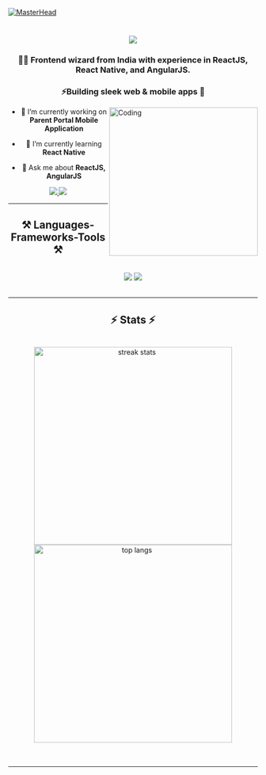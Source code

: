 
[![MasterHead](https://qrangers.com/wp-content/uploads/2021/09/Banner-Introduction-to-3D-Animation.png)](https://linkedin.com/in/aasmi-c)
<h1 align="center">
    <img src="https://readme-typing-svg.herokuapp.com/?font=Righteous&size=35&center=true&vCenter=true&width=200&height=70&duration=4000&lines=Hi+There!+👋;+I'm+Aasmi+!;" />
</h1>
<h3 align="center">👨‍💻 Frontend wizard from India with experience in ReactJS, React Native, and AngularJS.</h3>
<h3 align="center">⚡Building sleek web & mobile apps 🚀</h3>
<img align="right" alt="Coding" width="300" src="https://camo.githubusercontent.com/f8561052d5519d5b219d3d02cdf56d0969d2cdab435e6739ba6b7cb26866f5fe/68747470733a2f2f6d69722d73332d63646e2d63662e626568616e63652e6e65742f70726f6a6563745f6d6f64756c65732f646973702f3630313031343131363737303437352e363036386265666634363430612e676966"/>

<div align="center">
  
- 🔭 I’m currently working on **Parent Portal Mobile Application**

- 🌱 I’m currently learning **React Native**

- 💬 Ask me about **ReactJS, AngularJS**
</div>

<div align="center"> 
  <a href="mailto:aasmideveloper@gmail.com">
    <img src="https://img.shields.io/badge/Gmail-333333?style=for-the-badge&logo=gmail&logoColor=red" />
  </a>
  <a href="https://linkedin.com/in/aasmi-c" target="_blank">
    <img src="https://img.shields.io/badge/LinkedIn-0077B5?style=for-the-badge&logo=linkedin&logoColor=white" target="_blank" />
  </a>
</div>

 <hr/>
 
<h2 align="center">⚒️ Languages-Frameworks-Tools ⚒️</h2>
<br/>
<div align="center">
    <img src="https://skillicons.dev/icons?i=html,css,javascript,typescript,angular,react,bootstrap,tailwind,figma" />
    <img src="https://skillicons.dev/icons?i=nodejs,express,mysql,prisma,redis,jest,jenkins,postman,github,git,aws" />
</div>
<br/>
<hr/>

<h2 align="center">⚡ Stats ⚡</h2>
<br>
<div align=center>
  <img width=400 src="https://streak-stats.demolab.com/?user=aasmi27&count_private=true&theme=react&border_radius=10" alt="streak stats"/>
<!--   <img width=400 src="https://github-readme-stats.vercel.app/api?username=aasmi27&count_private=true&show_icons=true&theme=react&rank_icon=github&border_radius=10" alt="readme stats" /> -->
  <img width=400 align="center" src="https://github-readme-stats-salesp07.vercel.app/api/top-langs/?username=aasmi27&hide=HTML&langs_count=8&layout=compact&theme=react&border_radius=10&size_weight=0.5&count_weight=0.5&exclude_repo=github-readme-stats" alt="top langs" />
</div>
<br/><br/>
<hr/>
<br/>
